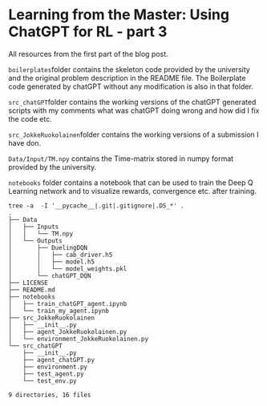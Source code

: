 
# Learning from the Master: Using ChatGPT for RL - part 3

All resources from the first part of the blog post.

```boilerplates```folder contains the skeleton code provided by the university and the original problem description in the README file. The Boilerplate code generated by chatGPT without any modification is also in that folder.

```src_chatGPT```folder contains the working versions of the chatGPT generated scripts with my comments what was chatGPT doing wrong and how did I fix the code etc.

```src_JokkeRuokolainen```folder contains the working versions of a submission I have don.

```Data/Input/TM.npy``` contains the Time-matrix stored in numpy format provided by the university.

```notebooks``` folder contains a notebook that can be used to train the Deep Q Learning network and to visualize rewards, convergence etc. after training.

```
tree -a  -I '__pycache__|.git|.gitignore|.DS_*' .
.
├── Data
│   ├── Inputs
│   │   └── TM.npy
│   └── Outputs
│       ├── DuelingDQN
│       │   ├── cab_driver.h5
│       │   ├── model.h5
│       │   └── model_weights.pkl
│       └── chatGPT_DQN
├── LICENSE
├── README.md
├── notebooks
│   ├── train_chatGPT_agent.ipynb
│   └── train_my_agent.ipynb
├── src_JokkeRuokolainen
│   ├── __init__.py
│   ├── agent_JokkeRuokolainen.py
│   └── environment_JokkeRuokolainen.py
└── src_chatGPT
    ├── __init__.py
    ├── agent_chatGPT.py
    ├── environment.py
    ├── test_agent.py
    └── test_env.py

9 directories, 16 files
```